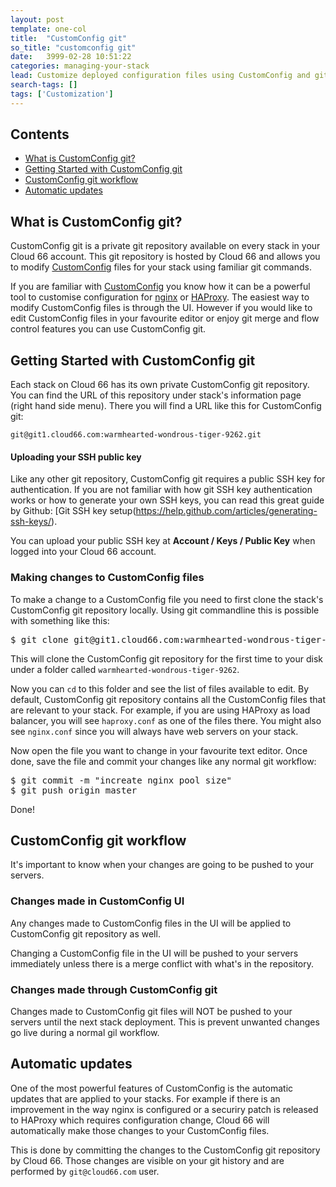 ```yaml
---
layout: post
template: one-col
title:  "CustomConfig git"
so_title: "customconfig git"
date:   3999-02-28 10:51:22
categories: managing-your-stack
lead: Customize deployed configuration files using CustomConfig and git
search-tags: []
tags: ['Customization']
---
```


<h2>Contents</h2>
<ul class="page-toc">
	<li><a href="#what-is-customconfig-git">What is CustomConfig git?</a></li>
	<li><a href="#getting-started">Getting Started with CustomConfig git</a></li>
	<li><a href="#workflow">CustomConfig git workflow</a></li>
	<li><a href="#automatic-updates">Automatic updates</a></li>
</ul>

<h2 id="what-is-customconfig-git">What is CustomConfig git?</h2>

CustomConfig git is a private git repository available on every stack in your Cloud 66 account. This git repository is hosted by Cloud 66 and allows you to modify [CustomConfig](/managing-your-stack/customconfig) files for your stack using familiar git commands.

If you are familiar with [CustomConfig](/managing-your-stack/customconfig) you know how it can be a powerful tool to customise configuration for [nginx](/web-server/nginx) or [HAProxy](/web-server/haproxy). The easiest way to modify CustomConfig files is through the UI. However if you would like to edit CustomConfig files in your favourite editor or enjoy git merge and flow control features you can use CustomConfig git.

<h2 id="getting-started">Getting Started with CustomConfig git</h2>

Each stack on Cloud 66 has its own private CustomConfig git repository. You can find the URL of this repository under stack's information page (right hand side menu). There you will find a URL like this for CustomConfig git:

```
git@git1.cloud66.com:warmhearted-wondrous-tiger-9262.git
```

#### Uploading your SSH public key

Like any other git repository, CustomConfig git requires a public SSH key for authentication. If you are not familiar with how git SSH key authentication works or how to generate your own SSH keys, you can read this great guide by Github: [Git SSH key setup(https://help.github.com/articles/generating-ssh-keys/).

You can upload your public SSH key at **Account / Keys / Public Key** when logged into your Cloud 66 account.

### Making changes to CustomConfig files

To make a change to a CustomConfig file you need to first clone the stack's CustomConfig git repository locally. Using git commandline this is possible with something like this:

<pre class="prettyprint">
$ git clone git@git1.cloud66.com:warmhearted-wondrous-tiger-9262.git
</pre>

This will clone the CustomConfig git repository for the first time to your disk under a folder called `warmhearted-wondrous-tiger-9262`.

Now you can `cd` to this folder and see the list of files available to edit. By default, CustomConfig git repository contains all the CustomConfig files that are relevant to your stack. For example, if you are using HAProxy as load balancer, you will see `haproxy.conf` as one of the files there. You might also see `nginx.conf` since you will always have web servers on your stack.

Now open the file you want to change in your favourite text editor. Once done, save the file and commit your changes like any normal git workflow:

<pre class="prettyprint">
$ git commit -m "increate nginx pool size"
$ git push origin master
</pre>

Done!

<h2 id="workflow">CustomConfig git workflow</h2>

It's important to know when your changes are going to be pushed to your servers.

### Changes made in CustomConfig UI

Any changes made to CustomConfig files in the UI will be applied to CustomConfig git repository as well.

Changing a CustomConfig file in the UI will be pushed to your servers immediately unless there is a merge conflict with what's in the repository.

### Changes made through CustomConfig git

Changes made to CustomConfig git files will NOT be pushed to your servers until the next stack deployment. This is prevent unwanted changes go live during a normal gil workflow.

<h2 id="automatic-updates">Automatic updates</h2>

One of the most powerful features of CustomConfig is the automatic updates that are applied to your stacks. For example if there is an improvement in the way nginx is configured or a securiry patch is released to HAProxy which requires configuration change, Cloud 66 will automatically make those changes to your CustomConfig files.

This is done by committing the changes to the CustomConfig git repository by Cloud 66. Those changes are visible on your git history and are performed by `git@cloud66.com` user.
